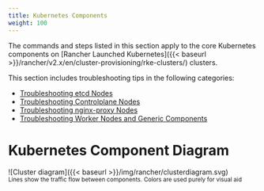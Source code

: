 ```yaml
---
title: Kubernetes Components
weight: 100
---
```


The commands and steps listed in this section apply to the core Kubernetes components on [Rancher Launched Kubernetes]({{< baseurl >}}/rancher/v2.x/en/cluster-provisioning/rke-clusters/) clusters.

This section includes troubleshooting tips in the following categories:

- [Troubleshooting etcd Nodes]({{<baseurl>}}/rancher/v2.x/en/troubleshooting/kubernetes-components/etcd)
- [Troubleshooting Controlplane Nodes]({{<baseurl>}}/rancher/v2.x/en/troubleshooting/kubernetes-components/controlplane)
- [Troubleshooting nginx-proxy Nodes]({{<baseurl>}}/rancher/v2.x/en/troubleshooting/kubernetes-components/nginx-proxy)
- [Troubleshooting Worker Nodes and Generic Components]({{<baseurl>}}/rancher/v2.x/en/troubleshooting/kubernetes-components/worker-and-generic)

# Kubernetes Component Diagram

![Cluster diagram]({{< baseurl >}}/img/rancher/clusterdiagram.svg)<br/>
<sup>Lines show the traffic flow between components. Colors are used purely for visual aid</sup>
